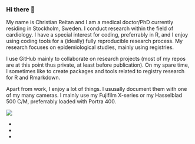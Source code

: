 ### Hi there 👋
My name is Christian Reitan and I am a medical doctor/PhD currently residing in Stockholm, Sweden. I conduct research within the field of cardiology. I have a special interest for coding, preferrably in R, and I enjoy using coding tools for a (ideally) fully reproducible research process. My research focuses on epidemiological studies, mainly using registries. 

I use GitHub mainly to collaborate on research projects (most of my repos are at this point thus private, at least before publication). On my spare time, I sometimes like to create packages and tools related to registry research for R and Rmarkdown. 

Apart from work, I enjoy a lot of things. I ususally document them with one of my many cameras. I mainly use my Fujifilm X-series or my Hasselblad 500 C/M, preferrably loaded with Portra 400.

<img align="center" src="https://github-readme-stats.vercel.app/api/<top_langs>/?username=<reitancorp>&theme=<radical>" />

*
*
*
